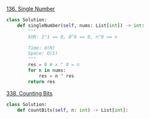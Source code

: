 [136. Single Number](https://leetcode.com/problems/single-number/)

```py
class Solution:
    def singleNumber(self, nums: List[int]) -> int:
        """
        XOR: 1^1 == 0, 0^0 == 0, n^0 == n

        Time: O(N)
        Space: O(1)
        """
        res = 0 # x ^ 0 = n
        for n in nums:
            res = n ^ res
        return res        

```


























[338. Counting Bits](https://leetcode.com/problems/counting-bits/)

```py
class Solution:
    def countBits(self, n: int) -> List[int]:
        


```

